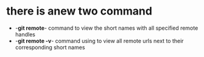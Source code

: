 # there is anew two command 
- -**git remote**- command to view the short names with all specified remote handles
- -**git remote -v**- command using to view all remote urls next to their corresponding short names
